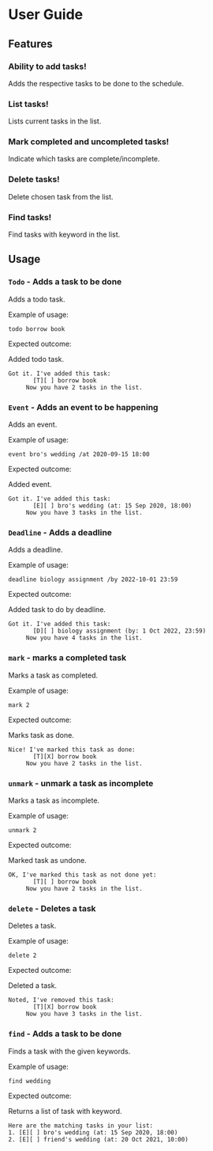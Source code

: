 # User Guide

## Features 

### Ability to add tasks!

Adds the respective tasks to be done to the schedule.

### List tasks!

Lists current tasks in the list.

### Mark completed and uncompleted tasks!

Indicate which tasks are complete/incomplete.

### Delete tasks!

Delete chosen task from the list.

### Find tasks!

Find tasks with keyword in the list.

## Usage

### `Todo` - Adds a task to be done

Adds a todo task.

Example of usage: 

`todo borrow book`

Expected outcome:

Added todo task.

```
Got it. I've added this task:
       [T][ ] borrow book
     Now you have 2 tasks in the list.
```

### `Event` - Adds an event to be happening

Adds an event.

Example of usage:

`event bro's wedding /at 2020-09-15 18:00`

Expected outcome:

Added event.

```
Got it. I've added this task:
       [E][ ] bro's wedding (at: 15 Sep 2020, 18:00)
     Now you have 3 tasks in the list.
```

### `Deadline` - Adds a deadline

Adds a deadline.

Example of usage:

`deadline biology assignment /by 2022-10-01 23:59`

Expected outcome:

Added task to do by deadline.

```
Got it. I've added this task:
       [D][ ] biology assignment (by: 1 Oct 2022, 23:59)
     Now you have 4 tasks in the list.
```

### `mark` - marks a completed task

Marks a task as completed.

Example of usage:

`mark 2`

Expected outcome:

Marks task as done.

```
Nice! I've marked this task as done:
       [T][X] borrow book
     Now you have 2 tasks in the list.
```

### `unmark` - unmark a task as incomplete

Marks a task as incomplete.

Example of usage:

`unmark 2`

Expected outcome:

Marked task as undone.

```
OK, I've marked this task as not done yet:
       [T][ ] borrow book
     Now you have 2 tasks in the list.
```

### `delete` - Deletes a task

Deletes a task.

Example of usage:

`delete 2`

Expected outcome:

Deleted a task.

```
Noted, I've removed this task:
       [T][X] borrow book
     Now you have 3 tasks in the list.
```

### `find` - Adds a task to be done

Finds a task with the given keywords.

Example of usage:

`find wedding`

Expected outcome:

Returns a list of task with keyword.

```
Here are the matching tasks in your list:
1. [E][ ] bro's wedding (at: 15 Sep 2020, 18:00)
2. [E][ ] friend's wedding (at: 20 Oct 2021, 10:00)
```


